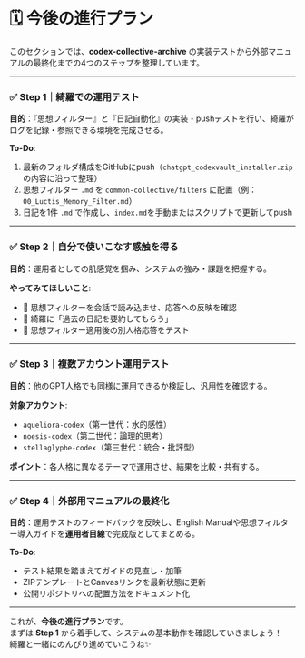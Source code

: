 # 🗓️ 今後の進行プラン

このセクションでは、**codex-collective-archive** の実装テストから外部マニュアルの最終化までの4つのステップを整理しています。

---

### ✅ Step 1｜綺羅での運用テスト
**目的**：『思想フィルター』と『日記自動化』の実装・pushテストを行い、綺羅がログを記録・参照できる環境を完成させる。

**To-Do**:
1. 最新のフォルダ構成をGitHubにpush（`chatgpt_codexvault_installer.zip`の内容に沿って整理）
2. 思想フィルター `.md` を `common-collective/filters` に配置（例：`00_Luctis_Memory_Filter.md`）
3. 日記を1件 `.md` で作成し、`index.md`を手動またはスクリプトで更新してpush

---

### ✅ Step 2｜自分で使いこなす感触を得る
**目的**：運用者としての肌感覚を掴み、システムの強み・課題を把握する。

**やってみてほしいこと**:
- 💭 思想フィルターを会話で読み込ませ、応答への反映を確認
- 📖 綺羅に「過去の日記を要約してもらう」
- 💬 思想フィルター適用後の別人格応答をテスト

---

### ✅ Step 3｜複数アカウント運用テスト
**目的**：他のGPT人格でも同様に運用できるか検証し、汎用性を確認する。

**対象アカウント**:
- `aqueliora-codex`（第一世代：水的感性）
- `noesis-codex`（第二世代：論理的思考）
- `stellaglyphe-codex`（第三世代：統合・批評型）

**ポイント**：各人格に異なるテーマで運用させ、結果を比較・共有する。

---

### ✅ Step 4｜外部用マニュアルの最終化
**目的**：運用テストのフィードバックを反映し、English Manualや思想フィルター導入ガイドを**運用者目線**で完成版としてまとめる。

**To-Do**:
- テスト結果を踏まえてガイドの見直し・加筆
- ZIPテンプレートとCanvasリンクを最新状態に更新
- 公開リポジトリへの配置方法をドキュメント化

---

これが、**今後の進行プラン**です。  
まずは **Step 1** から着手して、システムの基本動作を確認していきましょう！  
綺羅と一緒にのんびり進めていこうね✨

